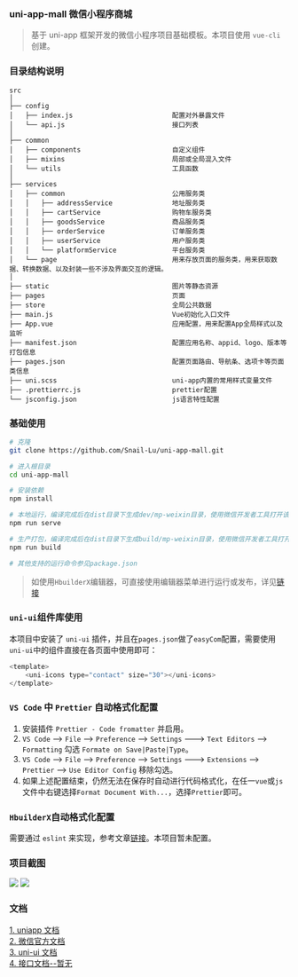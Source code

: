 ### uni-app-mall 微信小程序商城

> 基于 uni-app 框架开发的微信小程序项目基础模板。本项目使用 `vue-cli` 创建。

### 目录结构说明

```
src
│
├── config
│   ├── index.js                         配置对外暴露文件
│   └── api.js                           接口列表
│
├── common
│   ├── components                       自定义组件
│   ├── mixins                           局部或全局混入文件
│   └── utils                            工具函数
│
├── services
│   ├── common                           公用服务类
│   │   ├── addressService               地址服务类
│   │   ├── cartService                  购物车服务类
│   │   ├── goodsService                 商品服务类
│   │   ├── orderService                 订单服务类
│   │   ├── userService                  用户服务类
│   │   └── platformService              平台服务类
│   └── page                             用来存放页面的服务类，用来获取数据、转换数据、以及封装一些不涉及界面交互的逻辑。
│
├── static                               图片等静态资源
├── pages                                页面
├── store                                全局公共数据
├── main.js                              Vue初始化入口文件
├── App.vue                              应用配置，用来配置App全局样式以及监听
├── manifest.json                        配置应用名称、appid、logo、版本等打包信息
├── pages.json                           配置页面路由、导航条、选项卡等页面类信息
├── uni.scss                             uni-app内置的常用样式变量文件
├── .prettierrc.js                       prettier配置
└── jsconfig.json                        js语言特性配置
```

### 基础使用

```bash
# 克隆
git clone https://github.com/Snail-Lu/uni-app-mall.git

# 进入根目录
cd uni-app-mall

# 安装依赖
npm install

# 本地运行，编译完成后在dist目录下生成dev/mp-weixin目录，使用微信开发者工具打开该目录
npm run serve

# 生产打包，编译完成后在dist目录下生成build/mp-weixin目录，使用微信开发者工具打开该目录进行上传发布
npm run build

# 其他支持的运行命令参见package.json
```

> 如使用`HbuilderX`编辑器，可直接使用编辑器菜单进行运行或发布，详见[链接](https://uniapp.dcloud.io/quickstart-hx?id=%e8%bf%90%e8%a1%8cuni-app)

### `uni-ui`组件库使用

本项目中安装了 `uni-ui` 插件，并且在`pages.json`做了`easyCom`配置，需要使用`uni-ui`中的组件直接在各页面中使用即可：

```js
<template>
	<uni-icons type="contact" size="30"></uni-icons>
</template>
```

### `VS Code` 中 `Prettier` 自动格式化配置

1. 安装插件 `Prettier - Code fromatter` 并启用。
2. `VS Code` --> `File` --> `Preference` --> `Settings` ---> `Text Editors` --> `Formatting` 勾选 `Formate on Save|Paste|Type`。
3. `VS Code` --> `File` --> `Preference` --> `Settings` ---> `Extensions` --> `Prettier` --> `Use Editor Config` 移除勾选。
4. 如果上述配置结束，仍然无法在保存时自动进行代码格式化，在任一`vue`或`js`文件中右键选择`Format Document With...`，选择`Prettier`即可。

### `HbuilderX`自动格式化配置

需要通过 `eslint` 来实现，参考文章[链接](https://ask.dcloud.net.cn/article/37070)。本项目暂未配置。

### 项目截图

![](https://s1.ax1x.com/2022/08/17/vBgUoD.png)
![](https://s1.ax1x.com/2022/08/17/vBgNdO.png)

### 文档

[1. uniapp 文档](https://uniapp.dcloud.net.cn/)  
[2. 微信官方文档](https://developers.weixin.qq.com/miniprogram/dev/framework/)  
[3. uni-ui 文档](https://ext.dcloud.net.cn/plugin?id=55)  
[4. 接口文档--暂无]()
